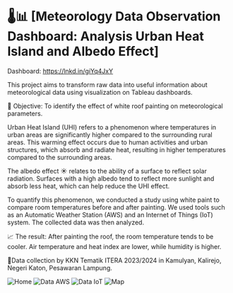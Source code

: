 #  🌡️📊 [Meteorology Data Observation Dashboard: Analysis Urban Heat Island and Albedo Effect] 
Dashboard: https://lnkd.in/giYq4JxY

This project aims to transform raw data into useful information about meteorological data using visualization on Tableau dashboards.

🎯 Objective: To identify the effect of white roof painting on meteorological parameters.

Urban Heat Island (UHI) refers to a phenomenon where temperatures in urban areas are significantly higher compared to the surrounding rural areas. This warming effect occurs due to human activities and urban structures, which absorb and radiate heat, resulting in higher temperatures compared to the surrounding areas.

The albedo effect ☀️ relates to the ability of a surface to reflect solar radiation. Surfaces with a high albedo tend to reflect more sunlight and absorb less heat, which can help reduce the UHI effect.

To quantify this phenomenon, we conducted a study using white paint to compare room temperatures before and after painting. We used tools such as an Automatic Weather Station (AWS) and an Internet of Things (IoT) system. The collected data was then analyzed.

📈 The result: After painting the roof, the room temperature tends to be cooler. Air temperature and heat index are lower, while humidity is higher.

📍Data collection by KKN Tematik ITERA 2023/2024 in Kamulyan, Kalirejo, Negeri Katon, Pesawaran Lampung.


![Home](https://github.com/khoirulamars/Dashboard_ObservasiDataMeteorologi/assets/111468833/b6993d6e-44ac-4ba6-99c5-9784a1d0044f)
![Data AWS](https://github.com/khoirulamars/Dashboard_ObservasiDataMeteorologi/assets/111468833/b0bff055-4825-491a-85c3-f430d9e0a1b7)
![Data IoT](https://github.com/khoirulamars/Dashboard_ObservasiDataMeteorologi/assets/111468833/c27a1fba-3be2-44e0-8070-27905535b2a2)
![Map](https://github.com/khoirulamars/Dashboard_ObservasiDataMeteorologi/assets/111468833/6c0d25e9-bab2-4602-b60d-596cb96f3bb0)
